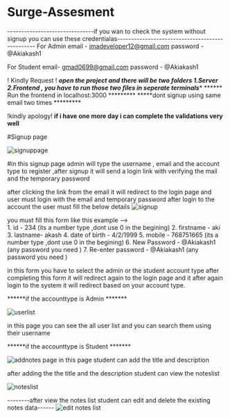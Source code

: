 # Surge-Assesment



-------------------------------if you wan to check the system without signup you can use these credentialas------------------------------------------------
For Admin
email - imadeveloper12@gmail.com
password - @Akiakash1

For Student
email- gmad0699@gmail.com
password - @Akiakash1

! Kindly Request !
*****open the project and there will be two folders 1.Server 2.Frontend , you have to run those two files in seperate terminals******
****** Run the frontend in localhost:3000 *********
*****dont signup using same email two times *********

!kindly apology!
**if i have one more day i can complete the validations very well**

#Signup page

![signuppage](https://user-images.githubusercontent.com/61785637/177680990-8d2d97b0-4a5a-4b02-b75a-da8af20fafc5.png)


#in this signup page admin will type the username ,  email and the account type to register ,after signup it will send a login link with verifying the mail and the temporary password

after clicking the link from the email it will redirect to the login page and user must login with the email and temporary password after login to the account the user 
must fill the below details
![signup](https://user-images.githubusercontent.com/61785637/177673500-1da8db9b-a3ce-45fd-8a4c-33a591e3e584.png)



you must fill this form like this example -->  
    1.  id - 234 (its a number type ,dont use 0 in the begining)
    2.  firstname - aki
    3.  lastname- akash
    4.  date of birth - 4/2/1999
    5.  mobile - 768751665 (its a number type ,dont use 0 in the begining)
    6.  New Password - @Akiakash1 (any password you need )
    7.  Re-enter password - @Akiakash1 (any password you need )
  

in this form you have to select the admin or the student account type after completing this form it will redirect again to the login page and it after again login to the 
system it will redirect based on your account type.

******if the accounttype is Admin *******

![userlist](https://user-images.githubusercontent.com/61785637/177676028-ff747f34-5616-46ba-bde0-4c8fc705695e.png)

in this page you can see the all user list and you can search them using their username

******if the accounttype is Student *******

![addnotes page](https://user-images.githubusercontent.com/61785637/177676903-97c500a2-fabd-480d-9688-c928b7422e48.png)
 in this page student can add the title and description
 
 after adding the the title and the description student can view the noteslist
 
![noteslist](https://user-images.githubusercontent.com/61785637/177677529-c7b76bd8-77a7-4574-bb81-b542eea5ace6.png)

--------after view the notes list student can edit and delete the existing notes data------
![edit notes list](https://user-images.githubusercontent.com/61785637/177677816-badaca26-e745-41ad-a1cc-da319b39a45a.png)


